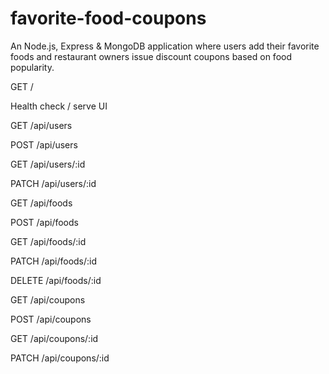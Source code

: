 # favorite-food-coupons

An Node.js, Express & MongoDB application where users add their favorite foods and restaurant owners issue discount coupons based on food popularity. 

GET /

Health check / serve UI

GET /api/users

POST /api/users

GET /api/users/:id

PATCH /api/users/:id

GET /api/foods

POST /api/foods

GET /api/foods/:id

PATCH /api/foods/:id

DELETE /api/foods/:id

GET /api/coupons

POST /api/coupons

GET /api/coupons/:id

PATCH /api/coupons/:id

